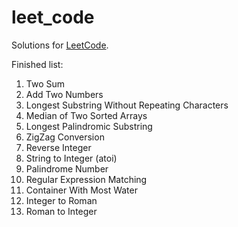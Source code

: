 # leet_code 

Solutions for [LeetCode](https://leetcode.com).

Finished list: 

1. Two Sum
2. Add Two Numbers
3. Longest Substring Without Repeating Characters
4. Median of Two Sorted Arrays
5. Longest Palindromic Substring
6. ZigZag Conversion
7. Reverse Integer
8. String to Integer (atoi)
9. Palindrome Number
10. Regular Expression Matching
11. Container With Most Water
12. Integer to Roman
13. Roman to Integer